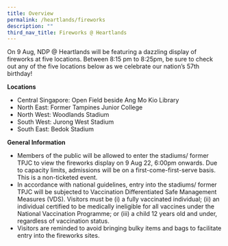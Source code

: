```yaml
---
title: Overview
permalink: /heartlands/fireworks
description: ""
third_nav_title: Fireworks @ Heartlands
---
```

On 9 Aug, NDP @ Heartlands will be featuring a dazzling display of fireworks at five locations. Between 8:15 pm to 8:25pm, be sure to check out any of the five locations below as we celebrate our nation’s 57th birthday!

**Locations** 
* Central Singapore: Open Field beside Ang Mo Kio Library
* North East: Former Tampines Junior College
* North West: Woodlands Stadium
* South West: Jurong West Stadium
* South East: Bedok Stadium

**General Information**<br>
* Members of the public will be allowed to enter the stadiums/ former TPJC to view the fireworks display on 9 Aug 22, 6:00pm onwards. Due to capacity limits, admissions will be on a first-come-first-serve basis. This is a non-ticketed event.
* In accordance with national guidelines, entry into the stadiums/ former TPJC will be subjected to Vaccination Differentiated Safe Management Measures (VDS). Visitors must be (i) a fully vaccinated individual; (ii) an individual certified to be medically ineligible for all vaccines under the National Vaccination Programme; or (iii) a child 12 years old and under, regardless of vaccination status.
* Visitors are reminded to avoid bringing bulky items and bags to facilitate entry into the fireworks sites. 
